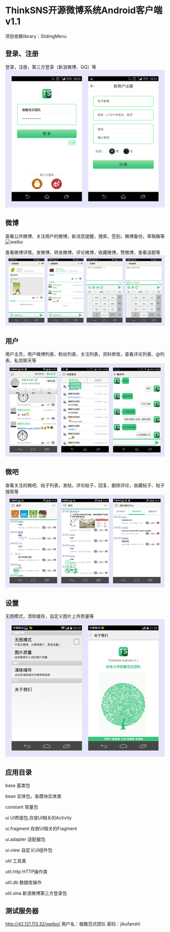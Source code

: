 ﻿ThinkSNS开源微博系统Android客户端v1.1 
=====================================

项目依赖library：SlidingMenu

登录、注册
----------

登录，注册，第三方登录（新浪微博、QQ）等
![login][1]

微博
----

查看公共微博、关注用户的微博，新消息提醒，搜索，签到，微博备份，草稿箱等
![weibo][2]

查看微博详情，发微博，转发微博，评论微博，收藏微博，赞微博，查看话题等
![weibo_detail][3]

用户
----

用户主页，用户微博列表、粉丝列表、关注列表，资料修改，查看评论列表、@列表，私信聊天等
![user][4]

微吧
----

查看关注的微吧、帖子列表，发帖，评论帖子，回复、删除评论，收藏帖子、帖子搜索等
![weiba][5]

设置
----

无图模式，清除缓存，自定义图片上传质量等
![settings][6]


应用目录
--------

base   基类包

bean   实体包，各模块实体类

constant   常量包

ui   UI界面包,存放UI相关的Activity

 ui.fragment   存放UI相关的Fragment

 ui.adapter   适配器包

 ui.view   自定义UI组件包

util   工具类

 util.http   HTTP操作类

 util.db   数据库操作

 util.sina   新浪微博第三方登录包

测试服务器
----------
http://42.121.113.32/weibo/
用户名：极酷范式团队
密码：jikufanshi






 [1]:https://github.com/lien1992/geek/raw/master/docs/login.jpg
 [2]:https://github.com/lien1992/geek/raw/master/docs/weibo.jpg
 [3]:https://github.com/lien1992/geek/raw/master/docs/weibo_detail.jpg
 [4]:https://github.com/lien1992/geek/raw/master/docs/user.jpg
 [5]:https://github.com/lien1992/geek/raw/master/docs/weiba.jpg
 [6]:https://github.com/lien1992/geek/raw/master/docs/settings.jpg
